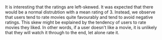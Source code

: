 It is interesting that the ratings are left-skewed. It was expected that there would be a normal distrubtion with a mean rating of 3. Instead, we observe that users tend to rate movies quite favourably and tend to avoid negative ratings. This skew might be explained by the tendency of users to rate movies they liked. In other words, if a user doesn't like a movie, it is unlikely that they will watch it through to the end, let alone rate it.
